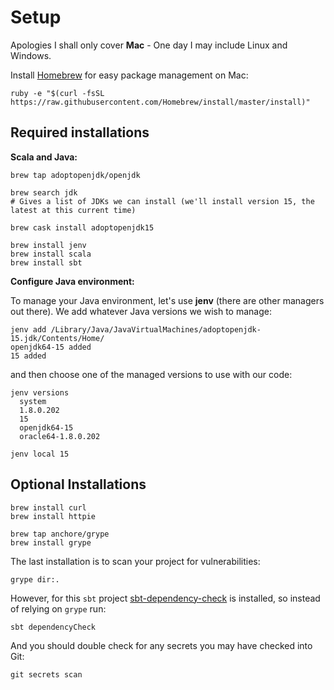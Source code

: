 # Setup

Apologies I shall only cover **Mac** - One day I may include Linux and Windows.

Install [Homebrew](https://brew.sh) for easy package management on Mac:

```shell
ruby -e "$(curl -fsSL https://raw.githubusercontent.com/Homebrew/install/master/install)"
```

## Required installations

**Scala and Java:**

```shell
brew tap adoptopenjdk/openjdk

brew search jdk
# Gives a list of JDKs we can install (we'll install version 15, the latest at this current time)

brew cask install adoptopenjdk15
```

```shell
brew install jenv
brew install scala
brew install sbt
```

**Configure Java environment:**

To manage your Java environment, let's use **jenv** (there are other managers out there). We add whatever Java versions we wish to manage:

```shell
jenv add /Library/Java/JavaVirtualMachines/adoptopenjdk-15.jdk/Contents/Home/
openjdk64-15 added
15 added
```

and then choose one of the managed versions to use with our code:

```shell
jenv versions
  system
  1.8.0.202
  15
  openjdk64-15
  oracle64-1.8.0.202

jenv local 15
```

## Optional Installations

```shell
brew install curl
brew install httpie

brew tap anchore/grype
brew install grype
```

The last installation is to scan your project for vulnerabilities:
```shell
grype dir:.
```

However, for this `sbt` project [sbt-dependency-check](https://github.com/albuch/sbt-dependency-check) is installed, so instead of relying on `grype` run:
```shell
sbt dependencyCheck
```

And you should double check for any secrets you may have checked into Git:
```shell
git secrets scan
```